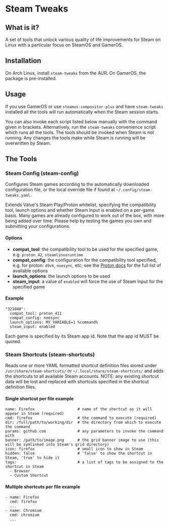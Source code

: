 # Steam Tweaks

## What is it?
A set of tools that unlock various quality of life improvements for Steam on Linux with a particular focus on SteamOS and GamerOS.

## Installation
On Arch Linux, install `steam-tweaks` from the AUR. On GamerOS, the package is pre-installed.

## Usage
If you use GamerOS or use `steamos-compositor-plus` and have `steam-tweaks` installed all the tools will run automatically when the Steam session starts.

You can also invoke each script listed below manually with the command given in brackets. Alternatively, run the `steam-tweaks` convenience script which runs all the tools. The tools should be invoked when Steam is not running. Any changes the tools make while Steam is running will be overwritten by Steam.

## The Tools
### Steam Config (steam-config)
Configures Steam games according to the automatically downloaded configuration file, or the local override file if found at `~/.config/steam-tweaks.yaml`.

Extends Valve's Steam Play/Proton whitelist, specifying the compatibility tool, launch options and whether Steam Input is enabled on a per-game basis. Many games are already configured to work out of the box, with more being added over time. Please help by testing the games you own and submitting your configurations.

#### Options
 - **compat_tool**: the compatibility tool to be used for the specified game, e.g. `proton_42`, `steamlinuxruntime`
 - **compat_config**: the configuration for the compatibility tool specified, e.g. for proton: `d9vk`, `noesync`, etc; see the [Proton docs](https://github.com/ValveSoftware/Proton#runtime-config-options) for the full list of available options
 - **launch_options**: the launch options to be used
 - **steam_input**: a value of `enabled` will force the use of Steam Input for the specified game

#### Example
```
"321040":
  compat_tool: proton_411
  compat_config: noesync
  launch_options: MY_VARIABLE=1 %command%
  steam_input: enabled
```

Each game is specified by its Steam app id. Note that the app id MUST be quoted.

### Steam Shortcuts (steam-shortcuts)
Reads one or more YAML formatted shortcut definition files stored under `/usr/share/steam-shortcuts/` or `~/.local/share/steam-shortcuts/` and adds the shortcuts to all available Steam accounts.
NOTE: any existing shortcut data will be lost and replaced with shortcuts specified in the shortcut definition files.

#### Single shortcut per file example
```
name: Firefox                   # name of the shortcut as it will appear in Steam (required)
cmd: firefox                    # the command to execute (required)
dir: /full/path/to/working/dir  # the directory from which to execute the command
params: github.com              # any parameters to invoke the command with
banner: /path/to/image.png      # the grid banner image to use (this will be symlinked into Steam's grid directory)
icon: firefox                   # small icon to show in Steam
hidden: false                   # 'false' to show the shortcut in Steam, 'true' to hide it
tags:                           # a list of tags to be assigned to the shortcut in Steam
  - Browser
  - Custom Shortcut
```

#### Multiple shortcuts per file example
```
- name: Firefox
  cmd: firefox
  ...
- name: Chromium
  cmd: chromium
  ...
```

